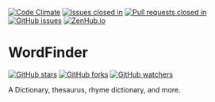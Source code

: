[![Code Climate](https://codeclimate.com/github/calebeby/WordFinder/badges/gpa.svg)](https://codeclimate.com/github/calebeby/WordFinder)
[![Issues closed in](http://issuestats.com/github/calebeby/WordFinder/badge/issue?style=flat)](http://issuestats.com/github/calebeby/WordFinder)
[![Pull requests closed in](http://issuestats.com/github/calebeby/WordFinder/badge/pr?style=flat)](http://issuestats.com/github/calebeby/WordFinder)
[![GitHub issues](https://img.shields.io/github/issues/calebeby/WordFinder.svg)](https://github.com/calebeby/WordFinder/issues)
[![ZenHub.io](https://img.shields.io/badge/supercharged%20by-zenhub.io-3f4d9c.svg)](https://www.zenhub.io/)

WordFinder
===

[![GitHub stars](https://img.shields.io/github/stars/calebeby/WordFinder.svg?style=social&label=Star&maxAge=2592000)](https://github.com/calebeby/WordFinder/stargazers)
[![GitHub forks](https://img.shields.io/github/forks/calebeby/WordFinder.svg?style=social&label=Fork&maxAge=2592000)](https://github.com/calebeby/WordFinder/network)
[![GitHub watchers](https://img.shields.io/github/watchers/calebeby/WordFinder.svg?style=social&label=Watch&maxAge=2592000)](https://github.com/calebeby/WordFinder/watchers)

A Dictionary, thesaurus, rhyme dictionary, and more.
